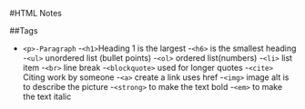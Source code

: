 #HTML Notes

##Tags
- `<p>-Paragraph`
-`<h1>`Heading 1 is the largest
-`<h6>` is the smallest heading
-`<ul>` unordered list (bullet points)
-`<ol>` ordered list(numbers)
-`<li>` list item
-`<br>` line break
-`<blockquote>` used for longer quotes
-`<cite>` Citing work by someone
-`<a>` create a link uses href
-`<img>` image alt is to describe the picture
-`<strong>` to make the text bold
-`<em>` to make the text italic



